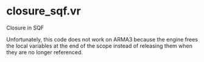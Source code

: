 # closure_sqf.vr
Closure in SQF

Unfortunately, this code does not work on ARMA3 because the engine frees the local 
variables at the end of the scope instead of releasing them when they are no longer referenced.
